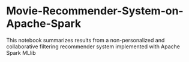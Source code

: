 # Movie-Recommender-System-on-Apache-Spark
This notebook summarizes results from a non-personalized and collaborative filtering recommender system implemented with Apache Spark MLlib
